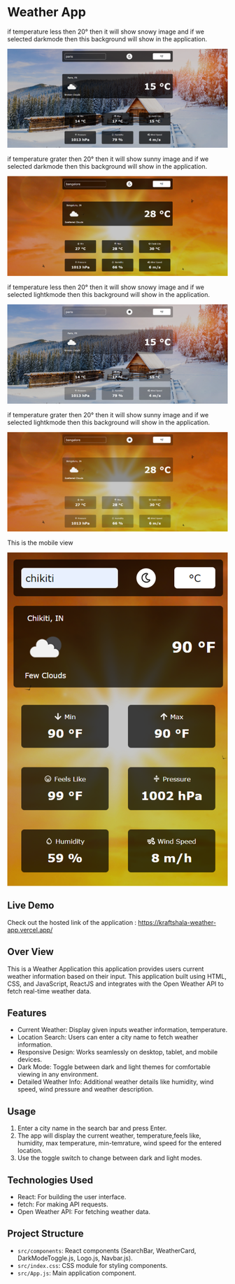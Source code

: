 # Weather App

if temperature less then 20° then it will show snowy image and if we selected darkmode then this background will show in the application.

![alt text](<src/assets/Dark snowy.png>)

if temperature grater then 20° then it will show sunny image and if we selected darkmode then this background will show in the application.

![alt text](<src/assets/Dark sunny.png>)

if temperature less then 20° then it will show snowy image and if we selected lightkmode then this background will show in the application.

![alt text](<src/assets/Light snowy.png>)

if temperature grater then 20° then it will show sunny image and if we selected lightkmode then this background will show in the application.

![alt text](<src/assets/Light sunny.png>)

This is the mobile view

![alt text](<src/assets/Mobile screen.png>)

## Live Demo

Check out the hosted link of the application : https://kraftshala-weather-app.vercel.app/

## Over View

This is a Weather Application this application provides users current weather information based on their input. This application built using HTML, CSS, and JavaScript, ReactJS and integrates with the Open Weather API to fetch real-time weather data.

## Features

- Current Weather: Display given inputs weather information, temperature.
- Location Search: Users can enter a city name to fetch weather information.
- Responsive Design: Works seamlessly on desktop, tablet, and mobile devices.
- Dark Mode: Toggle between dark and light themes for comfortable viewing in any environment.
- Detailed Weather Info: Additional weather details like humidity, wind speed, wind pressure and weather description.

## Usage

1. Enter a city name in the search bar and press Enter.
2. The app will display the current weather, temperature,feels like, humidity, max temperature, min-temrature, wind speed for the entered location.
3. Use the toggle switch to change between dark and light modes.

## Technologies Used

- React: For building the user interface.
- fetch: For making API requests.
- Open Weather API: For fetching weather data.

## Project Structure

- `src/components`: React components (SearchBar, WeatherCard, DarkModeToggle.js, Logo.js, Navbar.js).
- `src/index.css`: CSS module for styling components.
- `src/App.js`: Main application component.
